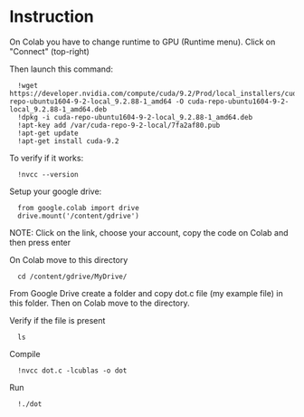# Instruction
On Colab you have to change runtime to GPU (Runtime menu).
Click on "Connect" (top-right)

Then launch this command:
```
  !wget https://developer.nvidia.com/compute/cuda/9.2/Prod/local_installers/cuda-repo-ubuntu1604-9-2-local_9.2.88-1_amd64 -O cuda-repo-ubuntu1604-9-2-local_9.2.88-1_amd64.deb
  !dpkg -i cuda-repo-ubuntu1604-9-2-local_9.2.88-1_amd64.deb
  !apt-key add /var/cuda-repo-9-2-local/7fa2af80.pub
  !apt-get update
  !apt-get install cuda-9.2
  ```

To verify if it works:
```
  !nvcc --version
```

Setup your google drive:
```
  from google.colab import drive
  drive.mount('/content/gdrive')
```

NOTE: Click on the link, choose your account, copy the code on Colab and then press enter

On Colab move to this directory
```
  cd /content/gdrive/MyDrive/
```

From Google Drive create a folder and copy dot.c file (my example file) in this folder.
Then on Colab move to the directory.

Verify if the file is present
```
  ls
```

Compile
```
  !nvcc dot.c -lcublas -o dot
```

Run
```
  !./dot
```
